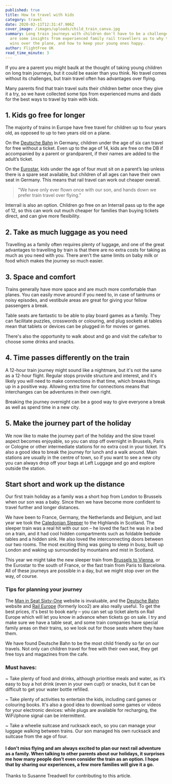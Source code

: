```yaml
---
published: true
title: How to travel with kids
category: travel
date: 2020-02-11T12:31:47.906Z
cover_image: /images/uploads/child_train_canva.jpg
summary: Long train journeys with children don't have to be a challenge. Here
  are some insights from experienced family rail travellers as to why the train
  wins over the plane, and how to keep your young ones happy.
author: FlightFree UK
read_time_minute: 3
---
```

If you are a parent you might baulk at the thought of taking young children on long train journeys, but it could be easier than you think. No travel comes without its challenges, but train travel often has advantages over flying.

Many parents find that train travel suits their children better once they give it a try, so we have collected some tips from experienced mums and dads for the best ways to travel by train with kids. 

## **1. Kids go free for longer** 

The majority of trains in Europe have free travel for children up to four years old, as opposed to up to two years old on a plane. 

On the [Deutsche Bahn](https://www.bahn.de/en/view/index.shtml) in Germany, children under the age of six can travel for free without a ticket. Even up to the age of 14, kids are free on the DB if accompanied by a parent or grandparent, if their names are added to the adult’s ticket. 

On the [Eurostar](https://www.eurostar.com/uk-en/), kids under the age of four must sit on a parent’s lap unless there is a spare seat available, but children of all ages can have their own seat in Germany. This means that rail travel can work out cheaper overall.

> "We have only ever flown once with our son, and hands down we prefer train travel over flying."

Interrail is also an option. Children go free on an Interrail pass up to the age of 12, so this can work out much cheaper for families than buying tickets direct, and can give more flexibility.

## **2. Take as much luggage as you need**

Travelling as a family often requires plenty of luggage, and one of the great advantages to travelling by train is that there are no extra costs for taking as much as you need with you. There aren’t the same limits on baby milk or food which makes the journey so much easier. 

## **3. Space and comfort**

Trains generally have more space and are much more comfortable than planes. You can easily move around if you need to, in case of tantrums or noisy episodes, and vestibule areas are great for giving your fellow passengers a break.

Table seats are fantastic to be able to play board games as a family. They can facilitate puzzles, crosswords or colouring, and plug sockets at tables mean that tablets or devices can be plugged in for movies or games.

There's also the opportunity to walk about and go and visit the cafe/bar to choose some drinks and snacks.

## **4. Time passes differently on the train**

A 12-hour train journey might sound like a nightmare, but it's not the same as a 12-hour flight. Regular stops provide structure and interest, and it's likely you will need to make connections in that time, which breaks things up in a positive way. Allowing extra time for connections means that interchanges can be adventures in their own right.

B﻿reaking the journey overnight can be a good way to give everyone a break as well as spend time in a new city.

## **5. Make the journey part of the holiday**

We now like to make the journey part of the holiday and the slow travel aspect becomes enjoyable, so you can stop off overnight in Brussels, Paris or Cologne or other intermediate stations for no extra cost in your ticket. It's also a good idea to break the journey for lunch and a walk around. Main stations are usually in the centre of town, so if you want to see a new city you can always drop off your bags at Left Luggage and go and explore outside the station.

## **Start short and work up the distance**

Our first train holiday as a family was a short hop from London to Brussels when our son was a baby. Since then we have become more confident to travel further and longer distances.

We have been to France, Germany, the Netherlands and Belgium, and last year we took the [Caledonian Sleeper](https://www.sleeper.scot) to the Highlands in Scotland. The sleeper train was a real hit with our son – he loved the fact he was in a bed on a train, and it had cool hidden compartments such as foldable bedside tables and a hidden sink. He also loved the interconnecting doors between our two rooms. The most exciting thing was going to sleep in busy, built up London and waking up surrounded by mountains and mist in Scotland.

This year we might take the new sleeper train from [Brussels to Vienna](https://www.nightjet.com/en), or the Eurostar to the south of France, or the fast train from Paris to Barcelona. All of these journeys are possible in a day, but we might stop over on the way, of course.

### **Tips for planning your journey**

The [Man in Seat Sixty-One](www.seat61.com) website is invaluable, and the [Deutsche Bahn](https://www.bahn.de/en/view/index.shtml) website and [Rail Europe](https://raileurope.co.uk) (formerly loco2) are also really useful. To get the best prices, it's best to book early – you can set up ticket alerts on Rail Europe which will let you know in advance when tickets go on sale. I try and make sure we have a table seat, and some train companies have special family areas on their trains, so we look out for those seats where they have them.

We have found Deutsche Bahn to be the most child friendly so far on our travels. Not only can children travel for free with their own seat, they get free toys and magazines from the cafe.

### **Must haves:**

~ Take plenty of food and drinks, although prioritise meals and water, as it’s easy to buy a hot drink (even in your own cup!) or snacks, but it can be difficult to get your water bottle refilled. 

~ Take plenty of activities to entertain the kids, including card games or colouring books. It's also a good idea to download some games or videos for your electronic devices: while plugs are available for recharging, the WiFi/phone signal can be intermittent. 

~ Take a wheelie suitcase and rucksack each, so you can manage your luggage walking between trains. Our son managed his own rucksack and suitcase from the age of four.

#### I don't miss flying and am always excited to plan our next rail adventure as a family. When talking to other parents about our holidays, it surprises me how many people don’t even consider the train as an option. I hope that by sharing our experiences, a few more families will give it a go.

T﻿hanks to Susanne Treadwell for contributing to this article.